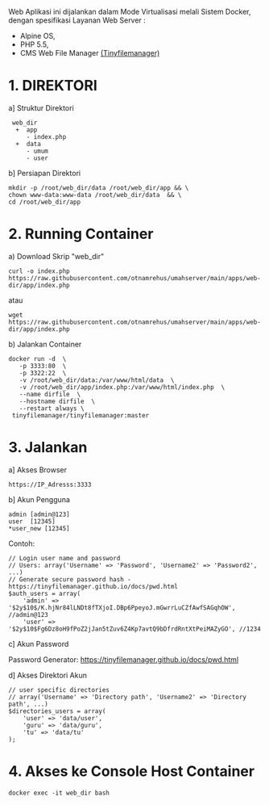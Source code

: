 Web Aplikasi ini dijalankan dalam Mode Virtualisasi melali Sistem Docker, dengan spesifikasi Layanan Web Server :
- Alpine OS,
- PHP 5.5,
- CMS Web File Manager [(Tinyfilemanager)](https://tinyfilemanager.github.io)

# 1. DIREKTORI #
a] Struktur Direktori

     web_dir
      +  app
         - index.php
      +  data
         - umum
         - user
         
b] Persiapan Direktori

    mkdir -p /root/web_dir/data /root/web_dir/app && \
    chown www-data:www-data /root/web_dir/data  && \
    cd /root/web_dir/app
    

# 2. Running Container  # 
a) Download Skrip "web_dir"

    curl -o index.php https://raw.githubusercontent.com/otnamrehus/umahserver/main/apps/web-dir/app/index.php
    
   atau 

    wget https://raw.githubusercontent.com/otnamrehus/umahserver/main/apps/web-dir/app/index.php

b) Jalankan Container

    docker run -d  \
       -p 3333:80  \
       -p 3322:22  \
       -v /root/web_dir/data:/var/www/html/data  \
       -v /root/web_dir/app/index.php:/var/www/html/index.php  \
       --name dirfile  \
       --hostname dirfile  \
       --restart always \
     tinyfilemanager/tinyfilemanager:master

# 3. Jalankan  #
   a] Akses Browser
    
    https://IP_Adresss:3333
   
  
   b] Akun Pengguna
   
    admin [admin@123]
    user  [12345]
    *user_new [12345]

Contoh:

    // Login user name and password
    // Users: array('Username' => 'Password', 'Username2' => 'Password2', ...)
    // Generate secure password hash - https://tinyfilemanager.github.io/docs/pwd.html
    $auth_users = array(
        'admin' => '$2y$10$/K.hjNr84lLNDt8fTXjoI.DBp6PpeyoJ.mGwrrLuCZfAwfSAGqhOW', //admin@123
        'user' => '$2y$10$Fg6Dz8oH9fPoZ2jJan5tZuv6Z4Kp7avtQ9bDfrdRntXtPeiMAZyGO', //1234

   c] Akun Password
   
   Password Generator: https://tinyfilemanager.github.io/docs/pwd.html



   d] Akses Direktori Akun
   
    // user specific directories
    // array('Username' => 'Directory path', 'Username2' => 'Directory path', ...)
    $directories_users = array(
        'user' => 'data/user',
        'guru' => 'data/guru',
        'tu' => 'data/tu'
    );

    


# 4. Akses ke Console Host Container  #
    docker exec -it web_dir bash

